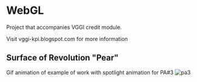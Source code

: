 # WebGL

Project that accompanies VGGI credit module.

Visit vggi-kpi.blogspot.com for more information

## Surface of Revolution "Pear"

Gif animation of example of work with spotlight animation for PA#3
![pa3](https://github.com/twistedmisted/surf-rev-pear/assets/49749263/a76f385a-dee6-490b-8a05-b617b98a945a)


